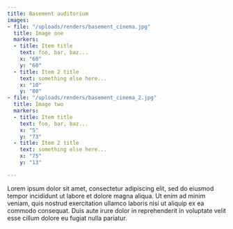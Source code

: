 ```yaml
---
title: Basement auditorium
images:
- file: "/uploads/renders/basement_cinema.jpg"
  title: Image one
  markers:
  - title: Item title
    text: foo, bar, baz...
    x: "60"
    y: "60"
  - title: Item 2 title
    text: something else here...
    x: "10"
    y: "80"
- file: "/uploads/renders/basement_cinema_2.jpg"
  title: Image two
  markers:
  - title: Item title
    text: foo, bar, baz...
    x: "5"
    y: "73"
  - title: Item 2 title
    text: something else here...
    x: "75"
    y: "13"

---
```

Lorem ipsum dolor sit amet, consectetur adipiscing elit, sed do eiusmod tempor incididunt ut labore et dolore magna aliqua. Ut enim ad minim veniam, quis nostrud exercitation ullamco laboris nisi ut aliquip ex ea commodo consequat. Duis aute irure dolor in reprehenderit in voluptate velit esse cillum dolore eu fugiat nulla pariatur.